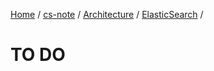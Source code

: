 [Home](https://mengxianbin.github.io) /
[cs-note](https://mengxianbin.github.io/cs-note) /
[Architecture](https://mengxianbin.github.io/cs-note/content/Architecture) /
[ElasticSearch](https://mengxianbin.github.io/cs-note/content/Architecture/ElasticSearch) /

# TO DO
